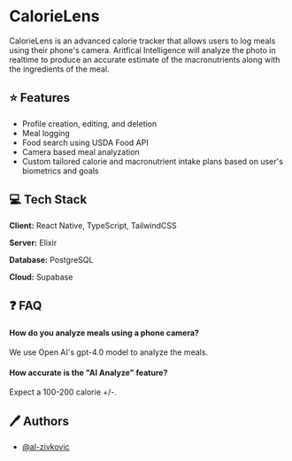 
# CalorieLens

CalorieLens is an advanced calorie tracker that allows users to log meals using their phone's camera. Aritfical Intelligence will analyze the photo in realtime to produce an accurate estimate of the macronutrients along with the ingredients of the meal.


## ⭐️ Features

- Profile creation, editing, and deletion
- Meal logging
- Food search using USDA Food API
- Camera based meal analyzation
- Custom tailored calorie and macronutrient intake plans based on user's biometrics and goals


## 💻 Tech Stack

**Client:** React Native, TypeScript, TailwindCSS

**Server:** Elixir

**Database:** PostgreSQL

**Cloud:** Supabase


## ❓ FAQ

#### How do you analyze meals using a phone camera?

We use Open AI's gpt-4.0 model to analyze the meals.

#### How accurate is the "AI Analyze" feature?

Expect a 100-200 calorie +/-.


## 🖊️ Authors

- [@al-zivkovic](https://www.github.com/al-zivkovic)

